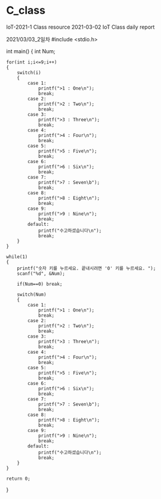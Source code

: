 # C_class
IoT-2021-1 Class resource
2021-03-02 IoT Class daily report

2021/03/03_2일차
#include <stdio.h>

int main()
{
	int Num;
	
	for(int i;i<=9;i++)
	{
		switch(i)
		{
			case 1:
				printf(">1 : One\n");
				break;
			case 2:
				printf(">2 : Two\n");
				break;
			case 3:
				printf(">3 : Three\n");
				break;
			case 4:
				printf(">4 : Four\n");
				break;
			case 5:
				printf(">5 : Five\n");
				break;
			case 6:
				printf(">6 : Six\n");
				break;
			case 7:
				printf(">7 : Seven\b");
				break;
			case 8:
				printf(">8 : Eight\n");
				break;
			case 9:
				printf(">9 : Nine\n");
				break;
			default:
				printf("수고하셨습니다\n");
				break;
		}
	}
	
	while(1)
	{
		printf("숫자 키를 누르세요. 끝내시려면 '0' 키를 누르세요. ");
		scanf("%d", &Num);
		
		if(Num==0) break;
		
		switch(Num)
		{
			case 1:
				printf(">1 : One\n");
				break;
			case 2:
				printf(">2 : Two\n");
				break;
			case 3:
				printf(">3 : Three\n");
				break;
			case 4:
				printf(">4 : Four\n");
				break;
			case 5:
				printf(">5 : Five\n");
				break;
			case 6:
				printf(">6 : Six\n");
				break;
			case 7:
				printf(">7 : Seven\b");
				break;
			case 8:
				printf(">8 : Eight\n");
				break;
			case 9:
				printf(">9 : Nine\n");
				break;
			default:
				printf("수고하셨습니다\n");
				break;
		}
	}
	
	return 0;
}
